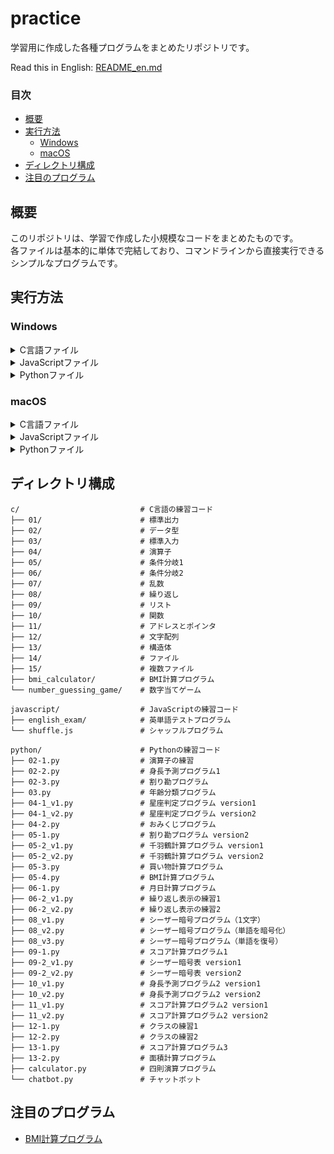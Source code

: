 # practice

学習用に作成した各種プログラムをまとめたリポジトリです。

Read this in English: [README_en.md](README_en.md)  

### 目次
- [概要](#概要)  
- [実行方法](#実行方法)  
  - [Windows](#windows)
  - [macOS](#macos)
- [ディレクトリ構成](#ディレクトリ構成)  
- [注目のプログラム](#注目のプログラム)

## 概要

このリポジトリは、学習で作成した小規模なコードをまとめたものです。  
各ファイルは基本的に単体で完結しており、コマンドラインから直接実行できるシンプルなプログラムです。  

## 実行方法

### Windows

<details>
<summary>C言語ファイル</summary>

1. GCC（MinGWなど）がインストールされているか確認  
    インストールされていない場合、以下のサイトからインストールしてください。  
      [MinGW-w64](https://sourceforge.net/projects/mingw-w64/)  
2. コマンドプロンプトを開く  
3. ソースコードのあるフォルダに移動（例）  

    ```shell
    cd path\to\c_files
    ```

4. コンパイルする  

    ```shell
    gcc ファイル名.c -o 実行ファイル名.exe
    ```

5. 実行ファイルを実行する  

    ```shell
    ./実行ファイル名.exe
    ```

</details>

<details> <summary>JavaScriptファイル</summary>

1. Node.jsがインストールされているか確認  
    インストールされていない場合、以下のサイトからインストールしてください。  
      [Node.js公式サイト](https://nodejs.org/ja)  
2. コマンドプロンプトを開く  
3. スクリプトのあるフォルダに移動（例）  

    ```shell
    cd path\to\js_files
    ```

4. 実行する  

    ```shell
    node ファイル名.js
    ```

</details>

<details> <summary>Pythonファイル</summary>

1. Pythonがインストールされているか確認  
    インストールされていない場合、以下からダウンロードしてください。  
      [Python公式サイト](https://www.python.org/downloads/)  
2. コマンドプロンプトを開く  
3. スクリプトのあるフォルダに移動  

    ```shell
    cd path\to\python_files
    ```

4. 実行する  

    ```shell
    python ファイル名.py
    ```

</details>

### macOS

<details> <summary>C言語ファイル</summary>

1. ターミナルを開く  
2. GCC（Xcode command Line Tools）がインストールされているか確認  
    ターミナルを開いて以下を実行すると、インストールがなければ促されます。  
      
      ```shell
      gcc --version
      ```

3. ソースコードのあるフォルダに移動（例）  

    ```shell
    cd /path/to/c_files
    ```

4. コンパイルする  

    ```shell
    gcc ファイル名.c -o 実行ファイル名
    ```

5. 実行ファイルを実行する  

    ```shell
    ./実行ファイル名
    ```

</details>

<details> <summary>JavaScriptファイル</summary>

1. Node.jsがインストールされているか確認  
    インストールされていない場合、以下からダウンロードしてください。  
      [Node.js公式サイト](https://nodejs.org/ja)  
2. ターミナルを開く  
3. スクリプトのあるフォルダに移動（例）  

    ```shell
    cd /path/to/js_files
    ```

4. 実行する  

    ```shell
    node ファイル名.js
    ```

</details>

<details> <summary>Pythonファイル</summary>

1. Pythonがインストールされているか確認  
    macOSはPython3がプリインストールされている場合が多いですが、ない場合は以下からダウンロードしてください。  
      [Python公式サイト](https://www.python.org/downloads/)  
2. ターミナルを開く  
3. スクリプトのあるフォルダに移動（例）  

    ```shell
    cd /path/to/python_files
    ```

4. 実行する  

    ```shell
    python3 ファイル名.py
    ```

</details>

## ディレクトリ構成

```
c/                           # C言語の練習コード  
├── 01/                      # 標準出力  
├── 02/                      # データ型  
├── 03/                      # 標準入力  
├── 04/                      # 演算子  
├── 05/                      # 条件分岐1  
├── 06/                      # 条件分岐2  
├── 07/                      # 乱数  
├── 08/                      # 繰り返し  
├── 09/                      # リスト  
├── 10/                      # 関数  
├── 11/                      # アドレスとポインタ  
├── 12/                      # 文字配列  
├── 13/                      # 構造体  
├── 14/                      # ファイル  
├── 15/                      # 複数ファイル  
├── bmi_calculator/          # BMI計算プログラム  
└── number_guessing_game/    # 数字当てゲーム  
  
javascript/                  # JavaScriptの練習コード  
├── english_exam/            # 英単語テストプログラム  
└── shuffle.js               # シャッフルプログラム  
  
python/                      # Pythonの練習コード  
├── 02-1.py                  # 演算子の練習  
├── 02-2.py                  # 身長予測プログラム1  
├── 02-3.py                  # 割り勘プログラム  
├── 03.py                    # 年齢分類プログラム  
├── 04-1_v1.py               # 星座判定プログラム version1  
├── 04-1_v2.py               # 星座判定プログラム version2  
├── 04-2.py                  # おみくじプログラム  
├── 05-1.py                  # 割り勘プログラム version2  
├── 05-2_v1.py               # 千羽鶴計算プログラム version1  
├── 05-2_v2.py               # 千羽鶴計算プログラム version2  
├── 05-3.py                  # 買い物計算プログラム  
├── 05-4.py                  # BMI計算プログラム  
├── 06-1.py                  # 月日計算プログラム  
├── 06-2_v1.py               # 繰り返し表示の練習1  
├── 06-2_v2.py               # 繰り返し表示の練習2  
├── 08_v1.py                 # シーザー暗号プログラム（1文字）  
├── 08_v2.py                 # シーザー暗号プログラム（単語を暗号化）  
├── 08_v3.py                 # シーザー暗号プログラム（単語を復号）  
├── 09-1.py                  # スコア計算プログラム1  
├── 09-2_v1.py               # シーザー暗号表 version1  
├── 09-2_v2.py               # シーザー暗号表 version2  
├── 10_v1.py                 # 身長予測プログラム2 version1  
├── 10_v2.py                 # 身長予測プログラム2 version2  
├── 11_v1.py                 # スコア計算プログラム2 version1  
├── 11_v2.py                 # スコア計算プログラム2 version2  
├── 12-1.py                  # クラスの練習1  
├── 12-2.py                  # クラスの練習2  
├── 13-1.py                  # スコア計算プログラム3  
├── 13-2.py                  # 面積計算プログラム  
├── calculator.py            # 四則演算プログラム
└── chatbot.py               # チャットボット
```

## 注目のプログラム

- [BMI計算プログラム](c/bmi_calculator/)
